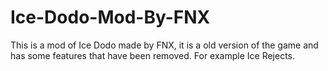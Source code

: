 # Ice-Dodo-Mod-By-FNX
This is a mod of Ice Dodo made by FNX, it is a old version of the game and has some features that have been removed. For example Ice Rejects.
